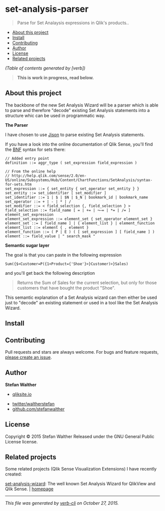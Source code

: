 # set-analysis-parser

> Parse for Set Analaysis expressions in Qlik's products..

<!-- toc -->

* [About this project](#about-this-project)
* [Install](#install)
* [Contributing](#contributing)
* [Author](#author)
* [License](#license)
* [Related projects](#related-projects)

_(Table of contents generated by [verb])_

<!-- tocstop -->

> **This is work in progress, read below.**

## About this project

The backbone of the new Set Analysis Wizard will be a parser which is able to parse and therefore "decode" existing Set Analysis statements into a structure whic can be used in programmatic way.

**The Parser**

I have chosen to use [Jison](http://zaach.github.io/jison/) to parse existing Set Analysis statements.

If you have a look into the online documentation of Qlik Sense, you'll find the [BNF](https://en.wikipedia.org/wiki/Backus%E2%80%93Naur_Form) syntax for sets there:

```
// Added entry point
definition ::= aggr_type ( set_expression field_expression )

// From the online help
// http://help.qlik.com/sense/2.0/en-US/online/Subsystems/Hub/Content/ChartFunctions/SetAnalysis/syntax-for-sets.htm
set_expression ::= { set_entity { set_operator set_entity } }
set_entity ::= set_identifier [ set_modifier ]
set_identifier ::= 1 | $ | $N | $_N | bookmark_id | bookmark_name
set_operator ::= + | - | * | /
set_modifier ::= < field_selection {, field_selection } >
field_selection ::= field_name [ = | += | ¬–= | *= | /= ] element_set_expression
element_set_expression ::= element_set { set_operator element_set }
element_set ::= [ field_name ] | { element_list } | element_function
element_list ::= element { , element }
element_function ::= ( P | E ) ( [ set_expression ] [ field_name ] )
element ::= field_value | " search_mask "
```

**Semantic sugar layer**

The goal is that you can paste in the following expression

```
Sum({$<Customer=P({1<Product={'Shoe'}>}Customer)>}Sales)
```

and you'll get back the following description

> Returns the Sum of Sales for the current selection, but only for those customers that have bought the product "Shoe".

This semantic explanation of a Set Analysis wizard can then either be used just to "decode" an existing statement or used in a tool like the Set Analysis Wizard.

## Install

## Contributing

Pull requests and stars are always welcome. For bugs and feature requests, [please create an issue](https://github.com/stefanwalther/set-analysis-parser/issues/new).

## Author

**Stefan Walther**

+ [qliksite.io](http://qliksite.io)
* [twitter/waltherstefan](http://twitter.com/waltherstefan)
* [github.com/stefanwalther](http://github.com/stefanwalther)

## License

Copyright © 2015 Stefan Walther
Released under the GNU General Public License license.

## Related projects

Some related projects (Qlik Sense Visualization Extensions) I have recently created:

[set-analysis-wizard](https://www.npmjs.com/package/set-analysis-wizard): The well known Set Analysis Wizard for QlikView and Qlik Sense. | [homepage](https://github.com/stefanwalther/set-analysis-wizard)

***

_This file was generated by [verb-cli](https://github.com/assemble/verb-cli) on October 27, 2015._